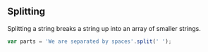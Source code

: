 ## Splitting

Splitting a string breaks a string up into an array of smaller strings.

```js
var parts = 'We are separated by spaces'.split(' ');
```

